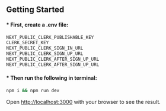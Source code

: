 ## Getting Started

####  * First, create a .env file:

```bash
NEXT_PUBLIC_CLERK_PUBLISHABLE_KEY
CLERK_SECRET_KEY
NEXT_PUBLIC_CLERK_SIGN_IN_URL
NEXT_PUBLIC_CLERK_SIGN_UP_URL
NEXT_PUBLIC_CLERK_AFTER_SIGN_UP_URL
NEXT_PUBLIC_CLERK_AFTER_SIGN_UP_URL
```

####  * Then run the following in terminal:

```bash
npm i && npm run dev
```

Open [http://localhost:3000](http://localhost:3000) with your browser to see the result.
